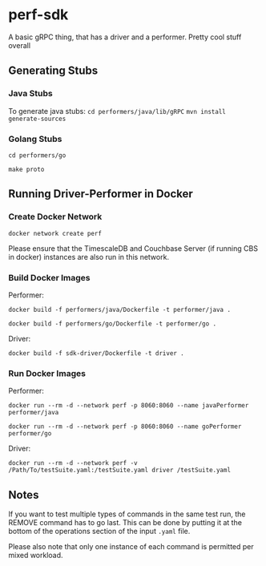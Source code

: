 # perf-sdk
A basic gRPC thing, that has a driver and a performer. Pretty cool stuff overall

## Generating Stubs
### Java Stubs
To generate java stubs: 
`cd performers/java/lib/gRPC`
`mvn install generate-sources`

### Golang Stubs
`cd performers/go`

`make proto`

## Running Driver-Performer in Docker
### Create Docker Network
`docker network create perf`

Please ensure that the TimescaleDB and Couchbase Server (if running CBS in docker) instances are also run
in this network.

### Build Docker Images
Performer:

`docker build -f performers/java/Dockerfile -t performer/java .`

`docker build -f performers/go/Dockerfile -t performer/go .`

Driver:

`docker build -f sdk-driver/Dockerfile -t driver .`

### Run Docker Images
Performer:

`docker run --rm -d --network perf -p 8060:8060 --name javaPerformer performer/java`

`docker run --rm -d --network perf -p 8060:8060 --name goPerformer performer/go`

Driver:

`docker run --rm -d --network perf -v /Path/To/testSuite.yaml:/testSuite.yaml driver /testSuite.yaml`

## Notes
If you want to test multiple types of commands in the same test run, the REMOVE command has to go last.
This can be done by putting it at the bottom of the operations section of the input `.yaml` file.

Please also note that only one instance of each command is permitted per mixed workload.

